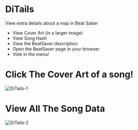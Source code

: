 # DiTails
 View extra details about a map in Beat Saber
* View Cover Art (in a larger image)
* View Song Hash
* View the BeatSaver description
* Open the BeatSaver page in your browser
* Vote in the menu!


# Click The Cover Art of a song!
![DiTails-1](https://cdn.project-sira.tech/images/ditails/ditails1.png)

# View All The Song Data
![DiTails-2](https://cdn.project-sira.tech/images/ditails/ditails2.png)
